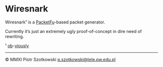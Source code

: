 Wiresnark
=========

Wiresnark¹ is a [PacketFu](http://code.google.com/p/packetfu/)-based packet generator.

Currently it’s just an extremely ugly proof-of-concept in dire need of rewriting.

¹ [ob](http://www.wireshark.org)-[viously](http://en.wikipedia.org/wiki/Snark_%28Lewis_Carroll%29)

---

© MMXI Piotr Szotkowski <p.szotkowski@tele.pw.edu.pl>
